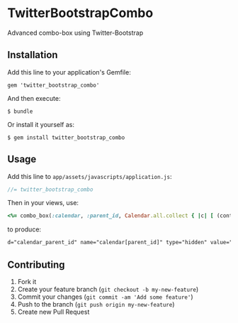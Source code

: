 # TwitterBootstrapCombo

Advanced combo-box using Twitter-Bootstrap

## Installation

Add this line to your application's Gemfile:

    gem 'twitter_bootstrap_combo'

And then execute:

    $ bundle

Or install it yourself as:

    $ gem install twitter_bootstrap_combo

## Usage

Add this line to `app/assets/javascripts/application.js`:

~~~js
//= twitter_bootstrap_combo
~~~

Then in your views, use:

~~~ruby
<%= combo_box(:calendar, :parent_id, Calendar.all.collect { |c| [ (content_tag(:i, "", :class => "icon-angle-right") * c.level + c.name).html_safe, c.id ] }, :include_blank => true) %>
~~~

to produce:

~~~html
d="calendar_parent_id" name="calendar[parent_id]" type="hidden" value="6" /><div class="btn-group"><a href="#" class="btn dropdown-toggle" data-toggle="dropdown"><span class="combo_box_text">Child 1</span> <i class="icon-caret-down"></i></a><ul class="dropdown-menu" data-for="calendar_parent_id"><li class=""><a href="#" class="combo_box_item">(None)</a></li><li class=""><a href="#" class="combo_box_item" data-value="5">Root</a></li><li class="active"><a href="#" class="combo_box_item" data-value="6"><i class="icon-angle-right"></i>Child 1</a></li><li class=""><a href="#" class="combo_box_item" data-value="8"><i class="icon-angle-right"></i><i class="icon-angle-right"></i>SubChild 1</a></li><li class=""><a href="#" class="combo_box_item" data-value="9"><i class="icon-angle-right"></i><i class="icon-angle-right"></i>SubChild 2</a></li><li class=""><a href="#" class="combo_box_item" data-value="7"><i class="icon-angle-right"></i>Child 2</a></li></ul></div>
~~~

## Contributing

1. Fork it
2. Create your feature branch (`git checkout -b my-new-feature`)
3. Commit your changes (`git commit -am 'Add some feature'`)
4. Push to the branch (`git push origin my-new-feature`)
5. Create new Pull Request
